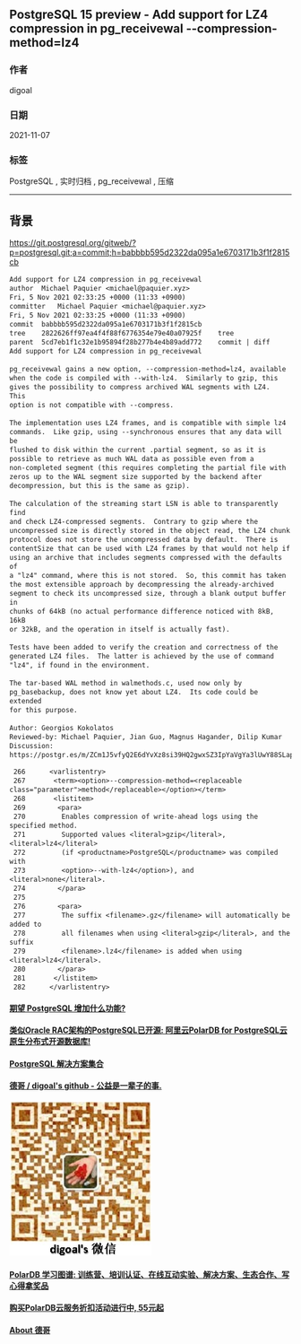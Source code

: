 ## PostgreSQL 15 preview - Add support for LZ4 compression in pg_receivewal --compression-method=lz4     
                                                          
### 作者                                                          
digoal                                                          
                                                          
### 日期                                                          
2021-11-07                                                        
                                                          
### 标签                                                          
PostgreSQL , 实时归档 , pg_receivewal , 压缩                                    
                                                          
----                                                          
                                                          
## 背景     
https://git.postgresql.org/gitweb/?p=postgresql.git;a=commit;h=babbbb595d2322da095a1e6703171b3f1f2815cb    
  
```  
Add support for LZ4 compression in pg_receivewal  
author	Michael Paquier <michael@paquier.xyz>	  
Fri, 5 Nov 2021 02:33:25 +0000 (11:33 +0900)  
committer	Michael Paquier <michael@paquier.xyz>	  
Fri, 5 Nov 2021 02:33:25 +0000 (11:33 +0900)  
commit	babbbb595d2322da095a1e6703171b3f1f2815cb  
tree	2822626ff97ea4f4f88f6776354e79e40a07925f	tree  
parent	5cd7eb1f1c32e1b95894f28b277b4e4b89add772	commit | diff  
Add support for LZ4 compression in pg_receivewal  
  
pg_receivewal gains a new option, --compression-method=lz4, available  
when the code is compiled with --with-lz4.  Similarly to gzip, this  
gives the possibility to compress archived WAL segments with LZ4.  This  
option is not compatible with --compress.  
  
The implementation uses LZ4 frames, and is compatible with simple lz4  
commands.  Like gzip, using --synchronous ensures that any data will be  
flushed to disk within the current .partial segment, so as it is  
possible to retrieve as much WAL data as possible even from a  
non-completed segment (this requires completing the partial file with  
zeros up to the WAL segment size supported by the backend after  
decompression, but this is the same as gzip).  
  
The calculation of the streaming start LSN is able to transparently find  
and check LZ4-compressed segments.  Contrary to gzip where the  
uncompressed size is directly stored in the object read, the LZ4 chunk  
protocol does not store the uncompressed data by default.  There is  
contentSize that can be used with LZ4 frames by that would not help if  
using an archive that includes segments compressed with the defaults of  
a "lz4" command, where this is not stored.  So, this commit has taken  
the most extensible approach by decompressing the already-archived  
segment to check its uncompressed size, through a blank output buffer in  
chunks of 64kB (no actual performance difference noticed with 8kB, 16kB  
or 32kB, and the operation in itself is actually fast).  
  
Tests have been added to verify the creation and correctness of the  
generated LZ4 files.  The latter is achieved by the use of command  
"lz4", if found in the environment.  
  
The tar-based WAL method in walmethods.c, used now only by  
pg_basebackup, does not know yet about LZ4.  Its code could be extended  
for this purpose.  
  
Author: Georgios Kokolatos  
Reviewed-by: Michael Paquier, Jian Guo, Magnus Hagander, Dilip Kumar  
Discussion: https://postgr.es/m/ZCm1J5vfyQ2E6dYvXz8si39HQ2gwxSZ3IpYaVgYa3lUwY88SLapx9EEnOf5uEwrddhx2twG7zYKjVeuP5MwZXCNPybtsGouDsAD1o2L_I5E=@pm.me  
```   
  
```  
 266      <varlistentry>  
 267       <term><option>--compression-method=<replaceable class="parameter">method</replaceable></option></term>  
 268       <listitem>  
 269        <para>  
 270         Enables compression of write-ahead logs using the specified method.  
 271         Supported values <literal>gzip</literal>, <literal>lz4</literal>  
 272         (if <productname>PostgreSQL</productname> was compiled with  
 273         <option>--with-lz4</option>), and <literal>none</literal>.  
 274        </para>  
 275   
 276        <para>  
 277         The suffix <filename>.gz</filename> will automatically be added to  
 278         all filenames when using <literal>gzip</literal>, and the suffix  
 279         <filename>.lz4</filename> is added when using <literal>lz4</literal>.  
 280        </para>  
 281       </listitem>  
 282      </varlistentry>  
```  
  
  
#### [期望 PostgreSQL 增加什么功能?](https://github.com/digoal/blog/issues/76 "269ac3d1c492e938c0191101c7238216")
  
  
#### [类似Oracle RAC架构的PostgreSQL已开源: 阿里云PolarDB for PostgreSQL云原生分布式开源数据库!](https://github.com/ApsaraDB/PolarDB-for-PostgreSQL "57258f76c37864c6e6d23383d05714ea")
  
  
#### [PostgreSQL 解决方案集合](https://yq.aliyun.com/topic/118 "40cff096e9ed7122c512b35d8561d9c8")
  
  
#### [德哥 / digoal's github - 公益是一辈子的事.](https://github.com/digoal/blog/blob/master/README.md "22709685feb7cab07d30f30387f0a9ae")
  
  
![digoal's wechat](../pic/digoal_weixin.jpg "f7ad92eeba24523fd47a6e1a0e691b59")
  
  
#### [PolarDB 学习图谱: 训练营、培训认证、在线互动实验、解决方案、生态合作、写心得拿奖品](https://www.aliyun.com/database/openpolardb/activity "8642f60e04ed0c814bf9cb9677976bd4")
  
  
#### [购买PolarDB云服务折扣活动进行中, 55元起](https://www.aliyun.com/activity/new/polardb-yunparter?userCode=bsb3t4al "e0495c413bedacabb75ff1e880be465a")
  
  
#### [About 德哥](https://github.com/digoal/blog/blob/master/me/readme.md "a37735981e7704886ffd590565582dd0")
  
